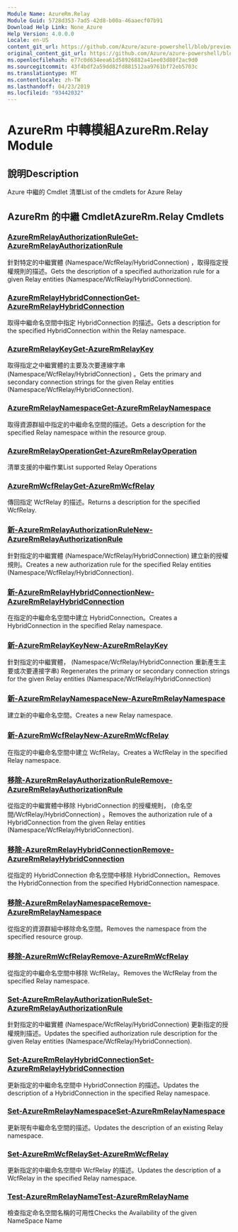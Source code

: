 ```yaml
---
Module Name: AzureRm.Relay
Module Guid: 5728d353-7ad5-42d8-b00a-46aaecf07b91
Download Help Link: None_Azure
Help Version: 4.0.0.0
Locale: en-US
content_git_url: https://github.com/Azure/azure-powershell/blob/preview/src/ResourceManager/Relay/Commands.Relay/help/AzureRM.Relay.md
original_content_git_url: https://github.com/Azure/azure-powershell/blob/preview/src/ResourceManager/Relay/Commands.Relay/help/AzureRM.Relay.md
ms.openlocfilehash: e77c0d634eea61d58926882a41ee03d80f2ac9d0
ms.sourcegitcommit: 43f4bdf2a59dd82fd881512aa9761bf72eb5703c
ms.translationtype: MT
ms.contentlocale: zh-TW
ms.lasthandoff: 04/23/2019
ms.locfileid: "93442032"
---
```

# <span data-ttu-id="7606e-101">AzureRm 中轉模組</span><span class="sxs-lookup"><span data-stu-id="7606e-101">AzureRm.Relay Module</span></span>
## <span data-ttu-id="7606e-102">說明</span><span class="sxs-lookup"><span data-stu-id="7606e-102">Description</span></span>
<span data-ttu-id="7606e-103">Azure 中繼的 Cmdlet 清單</span><span class="sxs-lookup"><span data-stu-id="7606e-103">List of the cmdlets for Azure Relay</span></span>

## <span data-ttu-id="7606e-104">AzureRm 的中繼 Cmdlet</span><span class="sxs-lookup"><span data-stu-id="7606e-104">AzureRm.Relay Cmdlets</span></span>
### [<span data-ttu-id="7606e-105">AzureRmRelayAuthorizationRule</span><span class="sxs-lookup"><span data-stu-id="7606e-105">Get-AzureRmRelayAuthorizationRule</span></span>](Get-AzureRmRelayAuthorizationRule.md)
<span data-ttu-id="7606e-106">針對特定的中繼實體 (Namespace/WcfRelay/HybridConnection) ，取得指定授權規則的描述。</span><span class="sxs-lookup"><span data-stu-id="7606e-106">Gets the description of a specified authorization rule for a given Relay entities (Namespace/WcfRelay/HybridConnection).</span></span>

### [<span data-ttu-id="7606e-107">AzureRmRelayHybridConnection</span><span class="sxs-lookup"><span data-stu-id="7606e-107">Get-AzureRmRelayHybridConnection</span></span>](Get-AzureRmRelayHybridConnection.md)
<span data-ttu-id="7606e-108">取得中繼命名空間中指定 HybridConnection 的描述。</span><span class="sxs-lookup"><span data-stu-id="7606e-108">Gets a description for the specified HybridConnection within the Relay namespace.</span></span>

### [<span data-ttu-id="7606e-109">AzureRmRelayKey</span><span class="sxs-lookup"><span data-stu-id="7606e-109">Get-AzureRmRelayKey</span></span>](Get-AzureRmRelayKey.md)
<span data-ttu-id="7606e-110">取得指定之中繼實體的主要及次要連線字串 (Namespace/WcfRelay/HybridConnection) 。</span><span class="sxs-lookup"><span data-stu-id="7606e-110">Gets the primary and secondary connection strings for the given Relay entities (Namespace/WcfRelay/HybridConnection).</span></span>

### [<span data-ttu-id="7606e-111">AzureRmRelayNamespace</span><span class="sxs-lookup"><span data-stu-id="7606e-111">Get-AzureRmRelayNamespace</span></span>](Get-AzureRmRelayNamespace.md)
<span data-ttu-id="7606e-112">取得資源群組中指定的中繼命名空間的描述。</span><span class="sxs-lookup"><span data-stu-id="7606e-112">Gets a description for the specified Relay namespace within the resource group.</span></span>

### [<span data-ttu-id="7606e-113">AzureRmRelayOperation</span><span class="sxs-lookup"><span data-stu-id="7606e-113">Get-AzureRmRelayOperation</span></span>](Get-AzureRmRelayOperation.md)
<span data-ttu-id="7606e-114">清單支援的中繼作業</span><span class="sxs-lookup"><span data-stu-id="7606e-114">List supported Relay Operations</span></span>

### [<span data-ttu-id="7606e-115">AzureRmWcfRelay</span><span class="sxs-lookup"><span data-stu-id="7606e-115">Get-AzureRmWcfRelay</span></span>](Get-AzureRmWcfRelay.md)
<span data-ttu-id="7606e-116">傳回指定 WcfRelay 的描述。</span><span class="sxs-lookup"><span data-stu-id="7606e-116">Returns a description for the specified WcfRelay.</span></span>

### [<span data-ttu-id="7606e-117">新-AzureRmRelayAuthorizationRule</span><span class="sxs-lookup"><span data-stu-id="7606e-117">New-AzureRmRelayAuthorizationRule</span></span>](New-AzureRmRelayAuthorizationRule.md)
<span data-ttu-id="7606e-118">針對指定的中繼實體 (Namespace/WcfRelay/HybridConnection) 建立新的授權規則。</span><span class="sxs-lookup"><span data-stu-id="7606e-118">Creates a new authorization rule for the specified Relay entities (Namespace/WcfRelay/HybridConnection).</span></span>

### [<span data-ttu-id="7606e-119">新-AzureRmRelayHybridConnection</span><span class="sxs-lookup"><span data-stu-id="7606e-119">New-AzureRmRelayHybridConnection</span></span>](New-AzureRmRelayHybridConnection.md)
<span data-ttu-id="7606e-120">在指定的中繼命名空間中建立 HybridConnection。</span><span class="sxs-lookup"><span data-stu-id="7606e-120">Creates a HybridConnection in the specified Relay namespace.</span></span>

### [<span data-ttu-id="7606e-121">新-AzureRmRelayKey</span><span class="sxs-lookup"><span data-stu-id="7606e-121">New-AzureRmRelayKey</span></span>](New-AzureRmRelayKey.md)
<span data-ttu-id="7606e-122">針對指定的中繼實體， (Namespace/WcfRelay/HybridConnection 重新產生主要或次要連接字串) </span><span class="sxs-lookup"><span data-stu-id="7606e-122">Regenerates the primary or secondary connection strings for the given Relay entities (Namespace/WcfRelay/HybridConnection)</span></span>

### [<span data-ttu-id="7606e-123">新-AzureRmRelayNamespace</span><span class="sxs-lookup"><span data-stu-id="7606e-123">New-AzureRmRelayNamespace</span></span>](New-AzureRmRelayNamespace.md)
<span data-ttu-id="7606e-124">建立新的中繼命名空間。</span><span class="sxs-lookup"><span data-stu-id="7606e-124">Creates a new Relay namespace.</span></span>

### [<span data-ttu-id="7606e-125">新-AzureRmWcfRelay</span><span class="sxs-lookup"><span data-stu-id="7606e-125">New-AzureRmWcfRelay</span></span>](New-AzureRmWcfRelay.md)
<span data-ttu-id="7606e-126">在指定的中繼命名空間中建立 WcfRelay。</span><span class="sxs-lookup"><span data-stu-id="7606e-126">Creates a WcfRelay in the specified Relay namespace.</span></span>

### [<span data-ttu-id="7606e-127">移除-AzureRmRelayAuthorizationRule</span><span class="sxs-lookup"><span data-stu-id="7606e-127">Remove-AzureRmRelayAuthorizationRule</span></span>](Remove-AzureRmRelayAuthorizationRule.md)
<span data-ttu-id="7606e-128">從指定的中繼實體中移除 HybridConnection 的授權規則， (命名空間/WcfRelay/HybridConnection) 。</span><span class="sxs-lookup"><span data-stu-id="7606e-128">Removes the authorization rule of a HybridConnection from the given Relay entities (Namespace/WcfRelay/HybridConnection).</span></span>

### [<span data-ttu-id="7606e-129">移除-AzureRmRelayHybridConnection</span><span class="sxs-lookup"><span data-stu-id="7606e-129">Remove-AzureRmRelayHybridConnection</span></span>](Remove-AzureRmRelayHybridConnection.md)
<span data-ttu-id="7606e-130">從指定的 HybridConnection 命名空間中移除 HybridConnection。</span><span class="sxs-lookup"><span data-stu-id="7606e-130">Removes the HybridConnection from the specified HybridConnection namespace.</span></span>

### [<span data-ttu-id="7606e-131">移除-AzureRmRelayNamespace</span><span class="sxs-lookup"><span data-stu-id="7606e-131">Remove-AzureRmRelayNamespace</span></span>](Remove-AzureRmRelayNamespace.md)
<span data-ttu-id="7606e-132">從指定的資源群組中移除命名空間。</span><span class="sxs-lookup"><span data-stu-id="7606e-132">Removes the namespace from the specified resource group.</span></span> 

### [<span data-ttu-id="7606e-133">移除-AzureRmWcfRelay</span><span class="sxs-lookup"><span data-stu-id="7606e-133">Remove-AzureRmWcfRelay</span></span>](Remove-AzureRmWcfRelay.md)
<span data-ttu-id="7606e-134">從指定的中繼命名空間中移除 WcfRelay。</span><span class="sxs-lookup"><span data-stu-id="7606e-134">Removes the WcfRelay from the specified Relay namespace.</span></span>

### [<span data-ttu-id="7606e-135">Set-AzureRmRelayAuthorizationRule</span><span class="sxs-lookup"><span data-stu-id="7606e-135">Set-AzureRmRelayAuthorizationRule</span></span>](Set-AzureRmRelayAuthorizationRule.md)
<span data-ttu-id="7606e-136">針對指定的中繼實體 (Namespace/WcfRelay/HybridConnection) 更新指定的授權規則描述。</span><span class="sxs-lookup"><span data-stu-id="7606e-136">Updates the specified authorization rule description for the given Relay entities (Namespace/WcfRelay/HybridConnection).</span></span>

### [<span data-ttu-id="7606e-137">Set-AzureRmRelayHybridConnection</span><span class="sxs-lookup"><span data-stu-id="7606e-137">Set-AzureRmRelayHybridConnection</span></span>](Set-AzureRmRelayHybridConnection.md)
<span data-ttu-id="7606e-138">更新指定的中繼命名空間中 HybridConnection 的描述。</span><span class="sxs-lookup"><span data-stu-id="7606e-138">Updates the description of a HybridConnection in the specified Relay namespace.</span></span>

### [<span data-ttu-id="7606e-139">Set-AzureRmRelayNamespace</span><span class="sxs-lookup"><span data-stu-id="7606e-139">Set-AzureRmRelayNamespace</span></span>](Set-AzureRmRelayNamespace.md)
<span data-ttu-id="7606e-140">更新現有中繼命名空間的描述。</span><span class="sxs-lookup"><span data-stu-id="7606e-140">Updates the description of an existing Relay namespace.</span></span>

### [<span data-ttu-id="7606e-141">Set-AzureRmWcfRelay</span><span class="sxs-lookup"><span data-stu-id="7606e-141">Set-AzureRmWcfRelay</span></span>](Set-AzureRmWcfRelay.md)
<span data-ttu-id="7606e-142">更新指定的中繼命名空間中 WcfRelay 的描述。</span><span class="sxs-lookup"><span data-stu-id="7606e-142">Updates the description of a WcfRelay in the specified Relay namespace.</span></span>

### [<span data-ttu-id="7606e-143">Test-AzureRmRelayName</span><span class="sxs-lookup"><span data-stu-id="7606e-143">Test-AzureRmRelayName</span></span>](Test-AzureRmRelayName.md)
<span data-ttu-id="7606e-144">檢查指定命名空間名稱的可用性</span><span class="sxs-lookup"><span data-stu-id="7606e-144">Checks the Availability of the given NameSpace Name</span></span>

